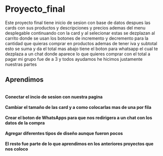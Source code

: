 # Proyecto_final

Este proyecto final tiene inicio de sesion con base de datos despues las cards con sus productos y descripciones y precios ademas del menu desplegable continuando con la card y al selecionar estas se dezplazan al carrito donde se usan los botones de incremento y decremento para la cantidad que quieras comprar en productos ademas de tener iva y subtotal esto se suma y da el total mas abajo tiene el boton para whatsapp el cual te dezplaza a un chat donde aparece lo que quieres comprar con el total a pagar mi grupo fue de a 3 y todos ayudamos he hicimos justamente nuestras partes

## Aprendimos

<br/>**Conectar el incio de sesion con nuestra pagina**</br>
<br/>**Cambiar el tamaño de las card y a como colocarlas mas de una por fila**</br>
<br/>**Crear el boton de WhatsApps para que nos redirigera a un chat con los datos de la compra**</br>
<br/>**Agregar diferentes tipos de diseño aunque fueron pocos**</br>
<br/>**El resto fue parte de lo que aprendimos en los anteriores proyectos que nos coloco**</br>
